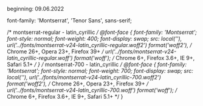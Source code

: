 beginning: 09.06.2022


font-family: 'Montserrat', 'Tenor Sans', sans-serif;

/* montserrat-regular - latin_cyrillic */
@font-face {
  font-family: 'Montserrat';
  font-style: normal;
  font-weight: 400;
  font-display: swap;
  src: local(''),
       url('../fonts/montserrat-v24-latin_cyrillic-regular.woff2') format('woff2'), /* Chrome 26+, Opera 23+, Firefox 39+ */
       url('../fonts/montserrat-v24-latin_cyrillic-regular.woff') format('woff'); /* Chrome 6+, Firefox 3.6+, IE 9+, Safari 5.1+ */
}
/* montserrat-700 - latin_cyrillic */
@font-face {
  font-family: 'Montserrat';
  font-style: normal;
  font-weight: 700;
  font-display: swap;
  src: local(''),
       url('../fonts/montserrat-v24-latin_cyrillic-700.woff2') format('woff2'), /* Chrome 26+, Opera 23+, Firefox 39+ */
       url('../fonts/montserrat-v24-latin_cyrillic-700.woff') format('woff'); /* Chrome 6+, Firefox 3.6+, IE 9+, Safari 5.1+ */
}
